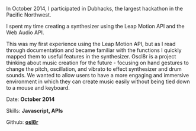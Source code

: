 In October 2014, I participated in Dubhacks, the largest hackathon in the Pacific Northwest.

I spent my time creating a synthesizer using the Leap Motion API and the Web Audio API. 

This was my first experience using the Leap Motion API, but as I read through documentation and became familiar with the functions I quickly mapped them to useful features in the synthesizer.
Oscl8r is a project thinking about music creation for the future - focusing on hand gestures to change the pitch, oscillation, and vibrato to effect synthesizer and drum sounds. We wanted to allow users to have a more engaging and immersive environment in which they can create music easily without being tied down to a mouse and keyboard.

Date: **October 2014**

Skills: **Javascript, APIs**

Github: **[osl8r](https://github.com/zachverb/oscl8r)**